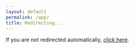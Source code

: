 ```yaml
---
layout: default
permalink: /app/
title: Redirecting...
---
```


<script>
  window.location.href = "https://colab.research.google.com/drive/1S-Nsm968-KTErbuU0qHOp7mEEzh6xOVx";
</script>

<p>If you are not redirected automatically, <a href="https://colab.research.google.com/drive/1S-Nsm968-KTErbuU0qHOp7mEEzh6xOVx">click here</a>.</p>
